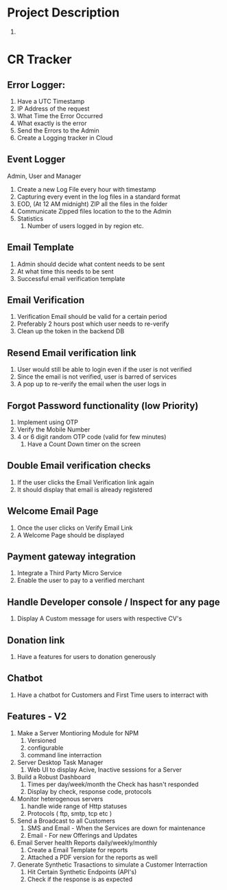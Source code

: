 # Project Description

1.

# CR Tracker

## Error Logger:

1. Have a UTC Timestamp
2. IP Address of the request
3. What Time the Error Occurred
4. What exactly is the error
5. Send the Errors to the Admin
6. Create a Logging tracker in Cloud

## Event Logger

Admin, User and Manager

1. Create a new Log File every hour with timestamp
2. Capturing every event in the log files in a standard format
3. EOD, (At 12 AM midnight) ZIP all the files in the folder
4. Communicate Zipped files location to the to the Admin
5. Statistics
   1. Number of users logged in by region etc.

## Email Template

1. Admin should decide what content needs to be sent
2. At what time this needs to be sent
3. Successful email verification template

## Email Verification

1. Verification Email should be valid for a certain period
2. Preferably 2 hours post which user needs to re-verify
3. Clean up the token in the backend DB

## Resend Email verification link

1. User would still be able to login even if the user is not verified
2. Since the email is not verified, user is barred of services
3. A pop up to re-verify the email when the user logs in

## Forgot Password functionality (low Priority)

1. Implement using OTP
2. Verify the Mobile Number
3. 4 or 6 digit random OTP code (valid for few minutes)
   1. Have a Count Down timer on the screen

## Double Email verification checks

1. If the user clicks the Email Verification link again
2. It should display that email is already registered

## Welcome Email Page

1. Once the user clicks on Verify Email Link
2. A Welcome Page should be displayed

## Payment gateway integration

1. Integrate a Third Party Micro Service
2. Enable the user to pay to a verified merchant

## Handle Developer console / Inspect for any page

1. Display A Custom message for users with respective CV's

## Donation link

1. Have a features for users to donation generously

## Chatbot

1. Have a chatbot for Customers and First Time users to interract with

## Features - V2

1. Make a Server Montioring Module for NPM
   1. Versioned
   2. configurable
   3. command line interraction
2. Server Desktop Task Manager
   1. Web UI to display Acive, Inactive sessions for a Server
3. Build a Robust Dashboard
   1. Times per day/week/month the Check has hasn't responded
   2. Display by check, response code, protocols
4. Monitor heterogenous servers
   1. handle wide range of Http statuses
   2. Protocols ( ftp, smtp, tcp etc )
5. Send a Broadcast to all Customers
   1. SMS and Email - When the Services are down for maintenance
   2. Email - For new Offerings and Updates
6. Email Server health Reports daily/weekly/monthly
   1. Create a Email Template for reports
   2. Attached a PDF version for the reports as well
7. Generate Synthetic Trasactions to simulate a Customer Interraction
   1. Hit Certain Synthetic Endpoints (API's)
   2. Check if the response is as expected
